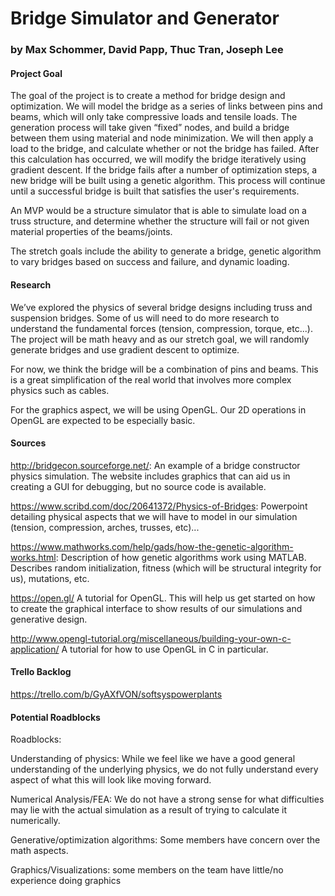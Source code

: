# Bridge Simulator and Generator
### by Max Schommer, David Papp, Thuc Tran, Joseph Lee

#### Project Goal

The goal of the project is to create a method for bridge design and optimization. We will model the bridge as a series of links between pins and beams, which will only take compressive loads and tensile loads. The generation process will take given “fixed” nodes, and build a bridge between them using material and node minimization. We will then apply a load to the bridge, and calculate whether or not the bridge has failed. After this calculation has occurred, we will modify the bridge iteratively using gradient descent. If the bridge fails after a number of optimization steps, a new bridge will be built using a genetic algorithm. This process will continue until a successful bridge is built that satisfies the user's requirements. 

An MVP would be a structure simulator that is able to simulate load on a truss structure, and determine whether the structure will fail or not given material properties of the beams/joints. 

The stretch goals include the ability to generate a bridge, genetic algorithm to vary bridges based on success and failure, and dynamic loading.

#### Research

We’ve explored the physics of several bridge designs including truss and suspension bridges. Some of us will need to do more research to understand the fundamental forces (tension, compression, torque, etc...). The project will be math heavy and as our stretch goal, we will randomly generate bridges and use gradient descent to optimize. 

For now, we think the bridge will be a combination of pins and beams. This is a great simplification of the real world that involves more complex physics such as cables.

For the graphics aspect, we will be using OpenGL. Our 2D operations in OpenGL are expected to be especially basic.

#### Sources
http://bridgecon.sourceforge.net/: An example of a bridge constructor physics simulation. The website includes graphics that can aid us in creating a GUI for debugging, but no source code is available. 

https://www.scribd.com/doc/20641372/Physics-of-Bridges: Powerpoint detailing physical aspects that we will have to model in our simulation (tension, compression, arches, trusses, etc)...

https://www.mathworks.com/help/gads/how-the-genetic-algorithm-works.html: Description of how genetic algorithms work using MATLAB. Describes random initialization, fitness (which will be structural integrity for us), mutations, etc. 

https://open.gl/ A tutorial for OpenGL. This will help us get started on how to create the graphical interface to show results of our simulations and generative design. 

http://www.opengl-tutorial.org/miscellaneous/building-your-own-c-application/ A tutorial for how to use OpenGL in C in particular. 

#### Trello Backlog

https://trello.com/b/GyAXfVON/softsyspowerplants

#### Potential Roadblocks

Roadblocks:

Understanding of physics: While we feel like we have a good general understanding of the underlying physics, we do not fully understand every aspect of what this will look like moving forward.

Numerical Analysis/FEA: We do not have a strong sense for what difficulties may lie with the actual simulation as a result of trying to calculate it numerically. 

Generative/optimization algorithms: Some members have concern over the math aspects.

Graphics/Visualizations: some members on the team have little/no experience doing graphics

